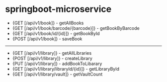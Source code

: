 # springboot-microservice

- {GET [/api/v1/book]} - getAllBooks
- {GET [/api/v1/book/barcode/{barcode}]} - getBookByBarcode
- {GET [/api/v1/book/id/{id}]} - getBookById
- {POST [/api/v1/book]} - saveBook

____________________________________________________

- {GET [/api/v1/library]} - getAllLibraries
- {POST [/api/v1/library]} - createLibrary
- {PUT [/api/v1/library]} - addBookToLibarary
- {GET [/api/v1/library/libraryId/{id}]} - getLibraryById
- {GET [/api/v1/library/vault]} - getVaultCount

